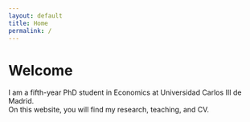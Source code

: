 ```yaml
---
layout: default
title: Home
permalink: /
---
```

<style>
  /* Hide duplicate name in footer */
  .site-footer > .wrapper > :first-child {
    display: none;
  }
</style>
# Welcome

I am a fifth-year PhD student in Economics at Universidad Carlos III de Madrid.  
On this website, you will find my research, teaching, and CV.
